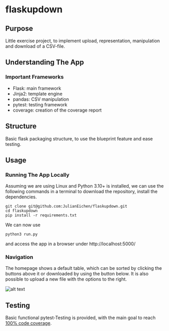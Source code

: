 # flaskupdown
## Purpose
Little exercise project, to implement upload, representation, manipulation and download of a CSV-file.

## Understanding The App
### Important Frameworks

- Flask: main framework
- Jinja2: template engine
- pandas: CSV manipulation
- pytest: testing framework
- coverage: creation of the coverage report

## Structure

Basic flask packaging structure, to use the blueprint feature and ease testing.

## Usage
### Running The App Locally 

Assuming we are using Linux and Python 3.10+ is installed, we can use the following commands in a terminal to download the repository, install the dependencies. 

```
git clone git@github.com:JulianEichen/flaskupdown.git
cd flaskupdown
pip install -r requirements.txt
```

We can now use
```
python3 run.py
```
and access the app in a browser under http://localhost:5000/

### Navigation

The homepage shows a default table, which can be sorted by clicking the buttons above it or downloaded by using the button below. It is also possible to upload a new file with the options to the right. 

![alt text](https://github.com/JulianEichen/flaskupdown/blob/main/pictures/csv_sort.png?raw=true)

## Testing
Basic functional pytest-Testing is provided, with the main goal to reach [100% code coverage](https://julianeichen.github.io/flaskupdown_coverage).
